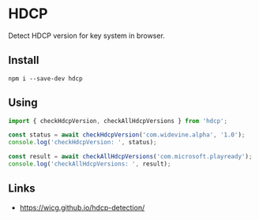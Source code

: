 # HDCP

Detect HDCP version for key system in browser.

## Install
`npm i --save-dev hdcp`

## Using
```js
import { checkHdcpVersion, checkAllHdcpVersions } from 'hdcp';

const status = await checkHdcpVersion('com.widevine.alpha', '1.0');
console.log('checkHdcpVersion: ', status);

const result = await checkAllHdcpVersions('com.microsoft.playready');
console.log('checkAllHdcpVersions: ', result);
```

## Links
- https://wicg.github.io/hdcp-detection/
